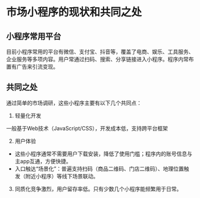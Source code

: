 # 市场小程序的现状和共同之处
## 小程序常用平台
目前小程序常用的平台有微信、支付宝、抖音等，覆盖了电商、娱乐、工具服务、企业服务等多项内容。用户常通过扫码、搜索、分享链接进入小程序。程序内常布置有广告来引流变现。
## 共同之处
通过简单的市场调研，这些小程序主要有以下几个共同点：
1. 轻量化开发

一般基于Web技术（JavaScript/CSS），开发成本低，支持跨平台框架

2. 用户体验

- 这些小程序通常不需要用户下载安装，降低了使用门槛；程序内的账号信息与主app互通，方便快捷。
- 入口触达“场景化”：普遍支持扫码（商品二维码、门店二维码）、地理位置触发（附近小程序）等线下场景联动。
  
3. 同质化竞争激烈，用户留存率低。只有少数几个小程序能频繁用于日常。
